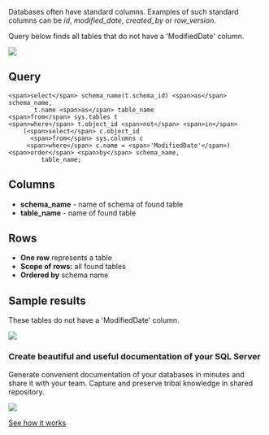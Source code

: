 Databases often have standard columns. Examples of such standard columns can be _id_, _modified\_date_, _created\_by_ or _row\_version_.

Query below finds all tables that do not have a 'ModifiedDate' column.

[![](https://dataedo.com/asset/img/markdown/docs/test-article/3187eed29ce5b9127613e8a72fc11156.png)](https://dataedo.com/blog/confused-when-trying-to-work-with-databases?cta=kb-query-confused)

## Query

```
<span>select</span> schema_name(t.schema_id) <span>as</span> schema_name,
       t.name <span>as</span> table_name
<span>from</span> sys.tables t
<span>where</span> t.object_id <span>not</span> <span>in</span> 
    (<span>select</span> c.object_id 
      <span>from</span> sys.columns c
     <span>where</span> c.name = <span>'ModifiedDate'</span>)
<span>order</span> <span>by</span> schema_name,
         table_name;
```

## Columns

-   **schema\_name** - name of schema of found table
-   **table\_name** - name of found table

## Rows

-   **One row** represents a table
-   **Scope of rows:** all found tables
-   **Ordered by** schema name

## Sample results

These tables do not have a 'ModifiedDate' column.

![](https://dataedo.com/asset/img/kb/query/sql-server/find_tables_without_column.png)

### Create beautiful and useful documentation of your SQL Server

Generate convenient documentation of your databases in minutes and share it with your team. Capture and preserve tribal knowledge in shared repository.

[![](https://dataedo.com/asset/img/markdown/docs/test-article/30c11fa4b210f11740f56e85ca8bf9c6.gif)](https://demo.dataedo.com/)

[See how it works](https://demo.dataedo.com/)